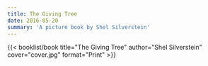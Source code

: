 ```yaml
---
title: The Giving Tree
date: 2016-05-20
summary: 'A picture book by Shel Silverstein'
---
```


{{< booklist/book
title="The Giving Tree"
author="Shel Silverstein"
cover="cover.jpg"
format="Print" >}}
